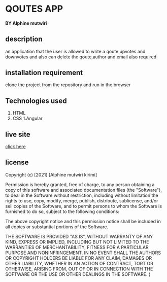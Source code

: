 # QOUTES APP
#### BY Alphine mutwiri
## description
 an application that the user is allowed to write a qoute upvotes and downvotes and also can delete the qoute,author and email also required
## installation requirement
clone the project from the repository and run in the browser
## Technologies used 
 1. HTML 
 1. CSS
 1.Angular
 ## live site
 [click here](https://alphine3900.github.io/ALPHINE-S-QUOTE-APPLICACTION/)
## license

Copyright (c) [2021] [Alphine mutwiri kirimi]

Permission is hereby granted, free of charge, to any person obtaining a copy
of this software and associated documentation files (the "Software"), to deal
in the Software without restriction, including without limitation the rights
to use, copy, modify, merge, publish, distribute, sublicense, and/or sell
copies of the Software, and to permit persons to whom the Software is
furnished to do so, subject to the following conditions:

The above copyright notice and this permission notice shall be included in all
copies or substantial portions of the Software.

THE SOFTWARE IS PROVIDED "AS IS", WITHOUT WARRANTY OF ANY KIND, EXPRESS OR
IMPLIED, INCLUDING BUT NOT LIMITED TO THE WARRANTIES OF MERCHANTABILITY,
FITNESS FOR A PARTICULAR PURPOSE AND NONINFRINGEMENT. IN NO EVENT SHALL THE
AUTHORS OR COPYRIGHT HOLDERS BE LIABLE FOR ANY CLAIM, DAMAGES OR OTHER
LIABILITY, WHETHER IN AN ACTION OF CONTRACT, TORT OR OTHERWISE, ARISING FROM,
OUT OF OR IN CONNECTION WITH THE SOFTWARE OR THE USE OR OTHER DEALINGS IN THE
SOFTWARE.
}